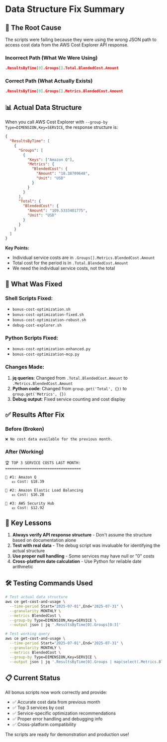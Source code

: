 # Data Structure Fix Summary

## 🐛 **The Root Cause**

The scripts were failing because they were using the wrong JSON path to access cost data from the AWS Cost Explorer API response.

### **Incorrect Path (What We Were Using)**
```json
.ResultsByTime[0].Groups[].Total.BlendedCost.Amount
```

### **Correct Path (What Actually Exists)**
```json
.ResultsByTime[0].Groups[].Metrics.BlendedCost.Amount
```

## 📊 **Actual Data Structure**

When you call AWS Cost Explorer with `--group-by Type=DIMENSION,Key=SERVICE`, the response structure is:

```json
{
  "ResultsByTime": [
    {
      "Groups": [
        {
          "Keys": ["Amazon Q"],
          "Metrics": {
            "BlendedCost": {
              "Amount": "18.38709648",
              "Unit": "USD"
            }
          }
        }
      ],
      "Total": {
        "BlendedCost": {
          "Amount": "109.5333401775",
          "Unit": "USD"
        }
      }
    }
  ]
}
```

**Key Points:**
- Individual service costs are in `.Groups[].Metrics.BlendedCost.Amount`
- Total cost for the period is in `.Total.BlendedCost.Amount`
- We need the individual service costs, not the total

## 🔧 **What Was Fixed**

### **Shell Scripts Fixed:**
- `bonus-cost-optimization.sh`
- `bonus-cost-optimization-fixed.sh`
- `bonus-cost-optimization-robust.sh`
- `debug-cost-explorer.sh`

### **Python Scripts Fixed:**
- `bonus-cost-optimization-enhanced.py`
- `bonus-cost-optimization-mcp.py`

### **Changes Made:**
1. **jq queries**: Changed from `.Total.BlendedCost.Amount` to `.Metrics.BlendedCost.Amount`
2. **Python code**: Changed from `group.get('Total', {})` to `group.get('Metrics', {})`
3. **Debug output**: Fixed service counting and cost display

## ✅ **Results After Fix**

### **Before (Broken)**
```
❌ No cost data available for the previous month.
```

### **After (Working)**
```
🏆 TOP 3 SERVICE COSTS LAST MONTH:
==================================

🥇 #1: Amazon Q
   💵 Cost: $18.39

🥇 #2: Amazon Elastic Load Balancing
   💵 Cost: $16.20

🥇 #3: AWS Security Hub
   💵 Cost: $12.92
```

## 🎯 **Key Lessons**

1. **Always verify API response structure** - Don't assume the structure based on documentation alone
2. **Test with real data** - The debug script was invaluable for identifying the actual structure
3. **Use proper null handling** - Some services may have null or "0" costs
4. **Cross-platform date calculation** - Use Python for reliable date arithmetic

## 🛠️ **Testing Commands Used**

```bash
# Test actual data structure
aws ce get-cost-and-usage \
  --time-period Start="2025-07-01",End="2025-07-31" \
  --granularity MONTHLY \
  --metrics BlendedCost \
  --group-by Type=DIMENSION,Key=SERVICE \
  --output json | jq '.ResultsByTime[0].Groups[0:3]'

# Test working query
aws ce get-cost-and-usage \
  --time-period Start="2025-07-01",End="2025-07-31" \
  --granularity MONTHLY \
  --metrics BlendedCost \
  --group-by Type=DIMENSION,Key=SERVICE \
  --output json | jq '.ResultsByTime[0].Groups | map(select(.Metrics.BlendedCost.Amount != null and .Metrics.BlendedCost.Amount != "0" and (.Metrics.BlendedCost.Amount | tonumber) > 0)) | sort_by(.Metrics.BlendedCost.Amount | tonumber) | reverse | .[0:3] | .[] | "\(.Keys[0]): $\(.Metrics.BlendedCost.Amount)"'
```

## 📋 **Current Status**

All bonus scripts now work correctly and provide:
- ✅ Accurate cost data from previous month
- ✅ Top 3 services by cost
- ✅ Service-specific optimization recommendations
- ✅ Proper error handling and debugging info
- ✅ Cross-platform compatibility

The scripts are ready for demonstration and production use!
